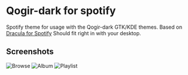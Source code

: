 # Qogir-dark for spotify

Spotify theme for usage with the Qogir-dark GTK/KDE themes.
Based on [Dracula for Spotify](https://github.com/mattchrlw/dracula-for-spotify)
Should fit right in with your desktop.

## Screenshots

![Browse](https://i.imgur.com/PCqjXT5.png)
![Album](https://i.imgur.com/YmPJdin.png)
![Playlist](https://i.imgur.com/nHZ7WKO.png)
